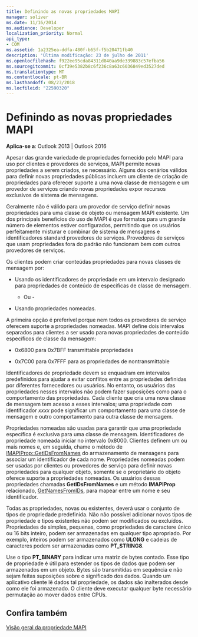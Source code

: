 ```yaml
---
title: Definindo as novas propriedades MAPI
manager: soliver
ms.date: 11/16/2014
ms.audience: Developer
localization_priority: Normal
api_type:
- COM
ms.assetid: 1a2325ea-ddfa-480f-b65f-f5b20471fb40
description: 'Última modificação: 23 de julho de 2011'
ms.openlocfilehash: f922ee95cda84311d840aa9de339883c57efba56
ms.sourcegitcommit: 0cf39e5382b8c6f236c8a63c6036849ed3527ded
ms.translationtype: MT
ms.contentlocale: pt-BR
ms.lasthandoff: 08/23/2018
ms.locfileid: "22590320"
---
```

# <a name="defining-new-mapi-properties"></a>Definindo as novas propriedades MAPI

  
  
**Aplica-se a**: Outlook 2013 | Outlook 2016 
  
Apesar das grande variedade de propriedades fornecido pelo MAPI para uso por clientes e provedores de serviços, MAPI permite novas propriedades a serem criados, se necessário. Alguns dos cenários válidos para definir novas propriedades públicas incluem um cliente de criação de propriedades para oferecer suporte a uma nova classe de mensagem e um provedor de serviços criando novas propriedades expor recursos exclusivos de sistema de mensagens.
  
Geralmente não é válido para um provedor de serviço definir novas propriedades para uma classe de objeto ou mensagem MAPI existente. Um dos principais benefícios do uso de MAPI é que formatos para um grande número de elementos estiver configurados, permitindo que os usuários perfeitamente misturar e combinar de sistema de mensagens e identificadores standard provedores de serviços. Provedores de serviços que usam propriedades fora do padrão não funcionam bem com outros provedores de serviços. 
  
Os clientes podem criar conteúdas propriedades para novas classes de mensagem por:
  
- Usando os identificadores de propriedade em um intervalo designado para propriedades de conteúdo de específicas de classe de mensagem.
    
    - Ou -
    
- Usando propriedades nomeadas. 
    
A primeira opção é preferível porque nem todos os provedores de serviço oferecem suporte a propriedades nomeadas. MAPI define dois intervalos separados para clientes a ser usado para novas propriedades de conteúdo específicos de classe da mensagem:
  
- 0x6800 para 0x7BFF transmittable propriedades
    
- 0x7C00 para 0x7FFF para as propriedades de nontransmittable
    
Identificadores de propriedade devem se enquadram em intervalos predefinidos para ajudar a evitar conflitos entre as propriedades definidas por diferentes fornecedores ou usuários. No entanto, os usuários das propriedades nesses intervalos não podem fazer suposições como para o comportamento das propriedades. Cada cliente que cria uma nova classe de mensagem tem acesso a esses intervalos; uma propriedade com identificador _xxxx_ pode significar um comportamento para uma classe de mensagem e outro comportamento para outra classe de mensagem. 
  
Propriedades nomeadas são usadas para garantir que uma propriedade específica é exclusiva para uma classe de mensagem. Identificadores de propriedade nomeada iniciar no intervalo 0x8000. Clientes definem um ou mais nomes e, em seguida, chame o método de [IMAPIProp::GetIDsFromNames](imapiprop-getidsfromnames.md) do armazenamento de mensagens para associar um identificador de cada nome. Propriedades nomeadas podem ser usadas por clientes ou provedores de serviço para definir novas propriedades para qualquer objeto, somente se o proprietário do objeto oferece suporte a propriedades nomeadas. Os usuários dessas propriedades chamadas **GetIDsFromNames** e um método **IMAPIProp** relacionado, [GetNamesFromIDs](imapiprop-getnamesfromids.md), para mapear entre um nome e seu identificador.
  
Todas as propriedades, novas ou existentes, deverá usar o conjunto de tipos de propriedade predefinida. Não não possível adicionar novos tipos de propriedade e tipos existentes não podem ser modificados ou excluídos. Propriedades de simples, pequenas, como propriedades de caractere único ou 16 bits inteiro, podem ser armazenadas em qualquer tipo apropriado. Por exemplo, inteiros podem ser armazenados como **ULONG** e cadeias de caracteres podem ser armazenadas como **PT_STRING8**. 
  
Use o tipo **PT_BINARY** para indicar uma matriz de bytes contado. Esse tipo de propriedade é útil para estender os tipos de dados que podem ser armazenados em um objeto. Bytes são transmitidas em sequência e não sejam feitas suposições sobre o significado dos dados. Quando um aplicativo cliente lê dados tal propriedade, os dados são inalterados desde como ele foi armazenado. O cliente deve executar qualquer byte necessário permutação ao mover dados entre CPUs. 
  
## <a name="see-also"></a>Confira também



[Visão geral da propriedade MAPI](mapi-property-overview.md)

